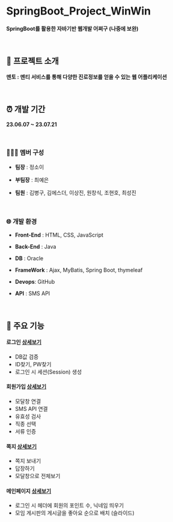 # SpringBoot_Project_WinWin
**SpringBoot를 활용한 자바기반 웹개발 어쩌구 (나중에 보완)**

<br>

## 📢 프로젝트 소개
**멘토 : 멘티 서비스를 통해 다양한 진로정보를 얻을 수 있는 웹 어플리케이션**

<br>

## ⏰ 개발 기간
**23.06.07 ~ 23.07.21**

<br>

### 👩‍👧‍👦 멤버 구성
- **팀장** : 정소이
- **부팀장** : 최예은
- **팀원** : 김병구, 김에스더, 이상진, 원창식, 조현호, 최성진

  <br>

### 🌐 개발 환경
- **Front-End** : HTML, CSS, JavaScript
- **Back-End** : Java
- **DB** : Oracle
- **FrameWork** : Ajax, MyBatis, Spring Boot, thymeleaf
- **Devops**: GitHub
- **API** : SMS API

  <br>

## 📌 주요 기능
#### 로그인 [상세보기](https://github.com/jung-so-e/winwin/wiki/WinWin%E2%80%90login)
- DB값 검증
- ID찾기, PW찾기
- 로그인 시 세션(Session) 생성
#### 회원가입 [상세보기](https://github.com/jung-so-e/winwin/wiki/WinWin%E2%80%90join)
- 모달창 연결
- SMS API 연결
- 유효성 검사
- 직종 선택
- 서류 인증
#### 쪽지 [상세보기](https://github.com/jung-so-e/winwin/wiki/WinWin%E2%80%90Message)
- 쪽지 보내기
- 답장하기
- 모달창으로 전체보기
#### 메인페이지 [상세보기](https://github.com/jung-so-e/winwin/wiki/WinWin%E2%80%90Main)
- 로그인 시 헤더에 회원의 포인트 수, 닉네임 띄우기
- 모임 게시판의 게시글을 좋아요 순으로 배치 (슬라이드)
